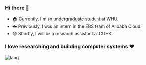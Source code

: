 ### Hi there 👋

- 🏠 Currently, I'm an undergraduate student at WHU.
- ☁️ Previously, I was an intern in the EBS team of Alibaba Cloud.
- 😄 Shortly, I will be a research assistant at CUHK.

### I love researching and building computer systems ❤️

![lang](https://github-readme-stats.vercel.app/api/top-langs/?username=vtta&layout=compact)

<!--

![stat](https://github-readme-stats.vercel.app/api?username=vtta)

**vtta/vtta** is a ✨ _special_ ✨ repository because its `README.md` (this file) appears on your GitHub profile.

Here are some ideas to get you started:

- 🔭 I’m currently working on ...
- 🌱 I’m currently learning ...
- 👯 I’m looking to collaborate on ...
- 🤔 I’m looking for help with ...
- 💬 Ask me about ...
- 📫 How to reach me: ...
- 😄 Pronouns: ...
- ⚡ Fun fact: ...
-->
